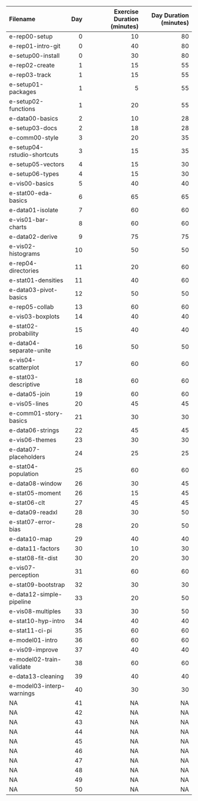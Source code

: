 |Filename                    | Day| Exercise Duration (minutes)| Day Duration (minutes)|
|:---------------------------|---:|---------------------------:|----------------------:|
|e-rep00-setup               |   0|                          10|                     80|
|e-rep01-intro-git           |   0|                          40|                     80|
|e-setup00-install           |   0|                          30|                     80|
|e-rep02-create              |   1|                          15|                     55|
|e-rep03-track               |   1|                          15|                     55|
|e-setup01-packages          |   1|                           5|                     55|
|e-setup02-functions         |   1|                          20|                     55|
|e-data00-basics             |   2|                          10|                     28|
|e-setup03-docs              |   2|                          18|                     28|
|e-comm00-style              |   3|                          20|                     35|
|e-setup04-rstudio-shortcuts |   3|                          15|                     35|
|e-setup05-vectors           |   4|                          15|                     30|
|e-setup06-types             |   4|                          15|                     30|
|e-vis00-basics              |   5|                          40|                     40|
|e-stat00-eda-basics         |   6|                          65|                     65|
|e-data01-isolate            |   7|                          60|                     60|
|e-vis01-bar-charts          |   8|                          60|                     60|
|e-data02-derive             |   9|                          75|                     75|
|e-vis02-histograms          |  10|                          50|                     50|
|e-rep04-directories         |  11|                          20|                     60|
|e-stat01-densities          |  11|                          40|                     60|
|e-data03-pivot-basics       |  12|                          50|                     50|
|e-rep05-collab              |  13|                          60|                     60|
|e-vis03-boxplots            |  14|                          40|                     40|
|e-stat02-probability        |  15|                          40|                     40|
|e-data04-separate-unite     |  16|                          50|                     50|
|e-vis04-scatterplot         |  17|                          60|                     60|
|e-stat03-descriptive        |  18|                          60|                     60|
|e-data05-join               |  19|                          60|                     60|
|e-vis05-lines               |  20|                          45|                     45|
|e-comm01-story-basics       |  21|                          30|                     30|
|e-data06-strings            |  22|                          45|                     45|
|e-vis06-themes              |  23|                          30|                     30|
|e-data07-placeholders       |  24|                          25|                     25|
|e-stat04-population         |  25|                          60|                     60|
|e-data08-window             |  26|                          30|                     45|
|e-stat05-moment             |  26|                          15|                     45|
|e-stat06-clt                |  27|                          45|                     45|
|e-data09-readxl             |  28|                          30|                     50|
|e-stat07-error-bias         |  28|                          20|                     50|
|e-data10-map                |  29|                          40|                     40|
|e-data11-factors            |  30|                          10|                     30|
|e-stat08-fit-dist           |  30|                          20|                     30|
|e-vis07-perception          |  31|                          60|                     60|
|e-stat09-bootstrap          |  32|                          30|                     30|
|e-data12-simple-pipeline    |  33|                          20|                     50|
|e-vis08-multiples           |  33|                          30|                     50|
|e-stat10-hyp-intro          |  34|                          40|                     40|
|e-stat11-ci-pi              |  35|                          60|                     60|
|e-model01-intro             |  36|                          60|                     60|
|e-vis09-improve             |  37|                          40|                     40|
|e-model02-train-validate    |  38|                          60|                     60|
|e-data13-cleaning           |  39|                          40|                     40|
|e-model03-interp-warnings   |  40|                          30|                     30|
|NA                          |  41|                          NA|                     NA|
|NA                          |  42|                          NA|                     NA|
|NA                          |  43|                          NA|                     NA|
|NA                          |  44|                          NA|                     NA|
|NA                          |  45|                          NA|                     NA|
|NA                          |  46|                          NA|                     NA|
|NA                          |  47|                          NA|                     NA|
|NA                          |  48|                          NA|                     NA|
|NA                          |  49|                          NA|                     NA|
|NA                          |  50|                          NA|                     NA|
